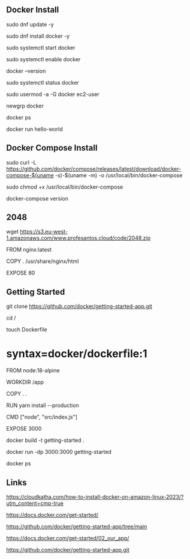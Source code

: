 ## Docker Install

sudo dnf update -y

sudo dnf install docker -y 

sudo systemctl start docker

sudo systemctl enable docker

docker –version

sudo systemctl status docker

sudo usermod -a -G docker ec2-user

newgrp docker

docker ps

docker run hello-world 


## Docker Compose Install

sudo curl -L https://github.com/docker/compose/releases/latest/download/docker-compose-$(uname -s)-$(uname -m) -o /usr/local/bin/docker-compose

sudo chmod +x /usr/local/bin/docker-compose

docker-compose version


## 2048

wget https://s3.eu-west-1.amazonaws.com/www.profesantos.cloud/code/2048.zip

FROM nginx:latest

COPY . /usr/share/nginx/html

EXPOSE 80



## Getting Started

git clone https://github.com/docker/getting-started-app.git

cd /

touch Dockerfile

# syntax=docker/dockerfile:1

FROM node:18-alpine

WORKDIR /app

COPY . .

RUN yarn install --production

CMD ["node", "src/index.js"]

EXPOSE 3000

docker build -t getting-started .

docker run -dp 3000:3000 getting-started

docker ps


## Links

https://cloudkatha.com/how-to-install-docker-on-amazon-linux-2023/?utm_content=cmp-true

https://docs.docker.com/get-started/

https://github.com/docker/getting-started-app/tree/main

https://docs.docker.com/get-started/02_our_app/

https://github.com/docker/getting-started-app.git



